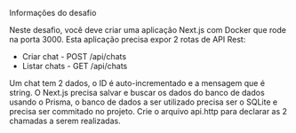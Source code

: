 Informações do desafio

Neste desafio, você deve criar uma aplicação Next.js com Docker que rode na porta 3000.
Esta aplicação precisa expor 2 rotas de API Rest:

- Criar chat - POST /api/chats
- Listar chats - GET /api/chats

Um chat tem 2 dados, o ID é auto-incrementado e a mensagem que é string.
O Next.js precisa salvar e buscar os dados do banco de dados usando o Prisma, o banco de dados a ser utilizado precisa ser o SQLite e precisa ser commitado no projeto.
Crie o arquivo api.http para declarar as 2 chamadas a serem realizadas.

